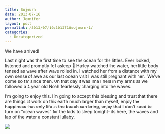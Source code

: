 ```yaml
---
title: Sojourn
date: 2013-07-16
author: Jennifer
layout: post
permalink: /2013/07/16/2013718sojourn-1/
categories:
  - Uncategorized
---
```

We have arrived!

Last night was the first time to see the ocean for the littles. Ever looked, listened and promptly fell asleep 🙂 Harley watched the water, her little body tensed as wave after wave rolled in. I watched her from a distance with my own sense of awe as our last ocean visit I was still pregnant with her.&nbsp; We&#8217;ve come so far since then. On that day it was Ima I held in my arms as we followed a 4 year old Noah fearlessly charging into the waves.

I&#8217;m going to enjoy this. I&#8217;m going to accept this blessing and trust that there are things at work on this earth much larger than myself, enjoy the happiness that only life at the beach can bring, enjoy that I don&#8217;t need to turn on &#8220;ocean waves&#8221; for the kids to sleep tonight- its here, the waves and lap of the water a constant lullaby.

![](http://static1.squarespace.com/static/50db6bb3e4b015296cd43789/50dfa5b1e4b0dc6320e0b5ea/5208f179e4b0bdc2600a5ae1/1376317822402/iphone-20130718090945-0.jpg)
